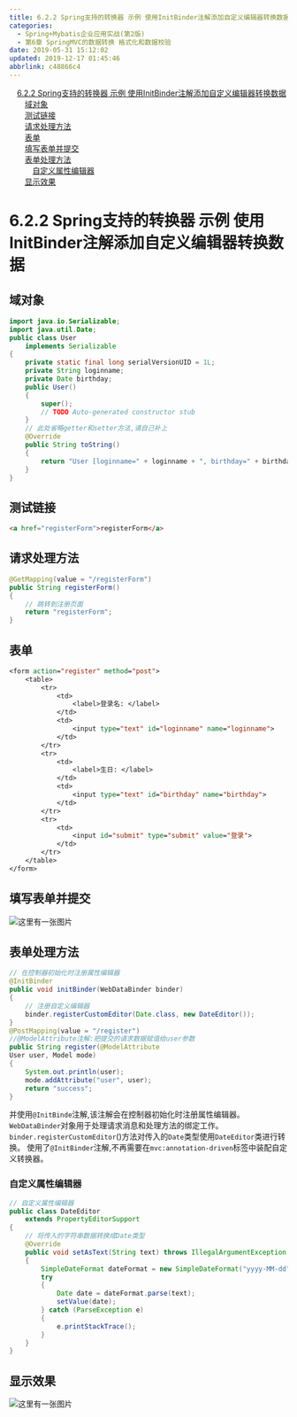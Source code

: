 ```yaml
---
title: 6.2.2 Spring支持的转换器 示例 使用InitBinder注解添加自定义编辑器转换数据
categories: 
  - Spring+Mybatis企业应用实战(第2版)
  - 第6章 SpringMVC的数据转换 格式化和数据校验
date: 2019-05-31 15:12:02
updated: 2019-12-17 01:45:46
abbrlink: c48866c4
---
```

<div id='my_toc'><a href="/JavaReadingNotes/c48866c4/#6.2.2-Spring支持的转换器-示例-使用InitBinder注解添加自定义编辑器转换数据" class="header_1">6.2.2 Spring支持的转换器 示例 使用InitBinder注解添加自定义编辑器转换数据</a><br><a href="/JavaReadingNotes/c48866c4/#域对象" class="header_2">域对象</a><br><a href="/JavaReadingNotes/c48866c4/#测试链接" class="header_2">测试链接</a><br><a href="/JavaReadingNotes/c48866c4/#请求处理方法" class="header_2">请求处理方法</a><br><a href="/JavaReadingNotes/c48866c4/#表单" class="header_2">表单</a><br><a href="/JavaReadingNotes/c48866c4/#填写表单并提交" class="header_2">填写表单并提交</a><br><a href="/JavaReadingNotes/c48866c4/#表单处理方法" class="header_2">表单处理方法</a><br><a href="/JavaReadingNotes/c48866c4/#自定义属性编辑器" class="header_3">自定义属性编辑器</a><br><a href="/JavaReadingNotes/c48866c4/#显示效果" class="header_2">显示效果</a><br></div>
<style>
    .header_1{
        margin-left: 1em;
    }
    .header_2{
        margin-left: 2em;
    }
    .header_3{
        margin-left: 3em;
    }
    .header_4{
        margin-left: 4em;
    }
    .header_5{
        margin-left: 5em;
    }
    .header_6{
        margin-left: 6em;
    }
</style>
<!--more-->
<script>if (navigator.platform.search('arm')==-1){document.getElementById('my_toc').style.display = 'none';}
var e,p = document.getElementsByTagName('p');while (p.length>0) {e = p[0];e.parentElement.removeChild(e);}
</script>

<!--end-->
# 6.2.2 Spring支持的转换器 示例 使用InitBinder注解添加自定义编辑器转换数据 #
## 域对象 ##
```java
import java.io.Serializable;
import java.util.Date;
public class User
    implements Serializable
{
    private static final long serialVersionUID = 1L;
    private String loginname;
    private Date birthday;
    public User()
    {
        super();
        // TODO Auto-generated constructor stub
    }
    // 此处省略getter和setter方法,请自己补上
    @Override
    public String toString()
    {
        return "User [loginname=" + loginname + ", birthday=" + birthday + "]";
    }
}
```
## 测试链接 ##
```html
<a href="registerForm">registerForm</a>
```
## 请求处理方法 ##
```java
@GetMapping(value = "/registerForm")
public String registerForm()
{
    // 跳转到注册页面
    return "registerForm";
}
```
## 表单 ##
```jsp
<form action="register" method="post">
    <table>
        <tr>
            <td>
                <label>登录名: </label>
            </td>
            <td>
                <input type="text" id="loginname" name="loginname">
            </td>
        </tr>
        <tr>
            <td>
                <label>生日: </label>
            </td>
            <td>
                <input type="text" id="birthday" name="birthday">
            </td>
        </tr>
        <tr>
            <td>
                <input id="submit" type="submit" value="登录">
            </td>
        </tr>
    </table>
</form>
```
## 填写表单并提交 ##
![这里有一张图片](https://image-1257720033.cos.ap-shanghai.myqcloud.com/blog/readbooknote/Spring%2BMyBatisQiYeYingYongShiZhan/chapter6/4.png)
## 表单处理方法 ##
```java
// 在控制器初始化时注册属性编辑器
@InitBinder
public void initBinder(WebDataBinder binder)
{
    // 注册自定义编辑器
    binder.registerCustomEditor(Date.class, new DateEditor());
}
@PostMapping(value = "/register")
//@ModelAttribute注解:把提交的请求数据赋值给user参数
public String register(@ModelAttribute
User user, Model mode)
{
    System.out.println(user);
    mode.addAttribute("user", user);
    return "success";
}
```
并使用`@InitBinde`注解,该注解会在控制器初始化时注册属性编辑器。`WebDataBinder`对象用于处理请求消息和处理方法的绑定工作。`binder.registerCustomEditor`()方法对传入的`Date`类型使用`DateEditor`类进行转换。
使用了`@InitBinder`注解,不再需要在`mvc:annotation-driven`标签中装配自定义转换器。
### 自定义属性编辑器 ###
```java
// 自定义属性编辑器
public class DateEditor
    extends PropertyEditorSupport
{
    // 将传入的字符串数据转换成Date类型
    @Override
    public void setAsText(String text) throws IllegalArgumentException
    {
        SimpleDateFormat dateFormat = new SimpleDateFormat("yyyy-MM-dd");
        try
        {
            Date date = dateFormat.parse(text);
            setValue(date);
        } catch (ParseException e)
        {
            e.printStackTrace();
        }
    }
}
```
## 显示效果 ##
![这里有一张图片](https://image-1257720033.cos.ap-shanghai.myqcloud.com/blog/readbooknote/Spring%2BMyBatisQiYeYingYongShiZhan/chapter6/5.png)

